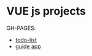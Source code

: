 # VUE js projects
GH-PAGES:
- [todo-list](https://fpsska.github.io/vue-js/todo-list/)
- [guide app](https://fpsska.github.io/vue-js/guide%20app/index.html)
